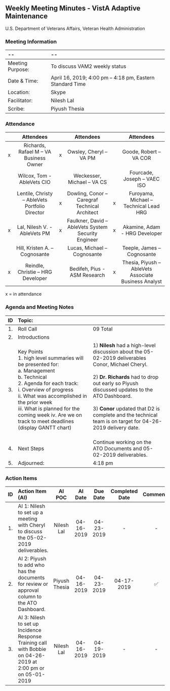 ## Weekly Meeting Minutes  - VistA Adaptive Maintenance
U.S. Department of Veterans Affairs, Veteran Health Administration


### Meeting Information
| -- | -- |
|:---|:---|
| Meeting Purpose: | To discuss VAM2 weekly status  |
| Date & Time: | April 16, 2019; 4:00 pm – 4:18 pm, Eastern Standard Time |
| Location:	| Skype | 
| Facilitator:	| Nilesh Lal |
| Scribe: | Piyush Thesia |


### Attendance

|  | Attendees |  | Attendees	|  | Attendees |
|:---:|:---:|:---:|:---:|:---:|:---:|
| x | Richards, Rafael M – VA Business Owner | x | Owsley, Cheryl – VA PM |  | Goode, Robert – VA COR |
|   | Wilcox, Tom - AbleVets CIO |  | Weckesser, Michael – VA CS |  | Fourcade, Joseph – VAEC ISO |
|  | Lentile, Christy – AbleVets Portfolio Director | x | Dowling, Conor – Caregraf Technical Architect | x | Furoyama, Michael – Technical Lead HRG | 
| x | Lal, Nilesh V. - AbleVets PM | x | Faulkner, David – AbleVets System Security Engineer | x | Akamine, Adam - HRG Developer |
|  | Hill, Kristen A. – Cognosante |  | Lucas, Michael – Cognosante  |  | Teeple, James – Cognosante |
| x | Reindle, Christie – HRG Developer |  | Bedifeh, Pius - ASM Research  | x | Thesia, Piyush – AbleVets Associate Business Analyst |

x = in attendance




### Agenda and Meeting Notes

| ID | Topic: |  |
|:---:|:---|:---|
| 1. | Roll Call | 09 Total |
| 2. | Introductions |  | 
| 3. | Key Points </br> 1.	high level summaries will be presented for: </br> a.	Management </br> b.	Technical </br> 2.	Agenda for each track: </br> i.	Overview of progress </br> ii.	What was accomplished in the prior week </br> iii.	What is planned for the coming week iv.	Are we on track to meet deadlines (display GANTT chart) | 1) **Nilesh** had a high-level discussion about the 05-02-2019 deliverables Conor, Michael Cheryl.  </br> </br> 2) **Dr. Richards** had to drop out early so Piyush discussed updates to the ATO Dashboard.  </br> </br> 3) **Conor** updated that D2 is complete and the technical team is on target for 04-26-2019 delivery date.  </br> </br> |
| 4. |	Next Steps | Continue working on the ATO Documents and 05-02-2019 deliverables.   |
| 5. | Adjourned: | 4:18 pm |



### Action Items

| ID | Action Item (AI) | AI POC | AI Date | Due Date | Completed Date | Comments |
|:---:|:---|:---:|:---:|:---:|:---:|:---:|
| 1. | AI 1: Nilesh to set up a meeting with Cheryl to discuss the 05-02-2019 deliverables. | Nilesh Lal | 04-16-2019 | 04-23-2019 | - | - | 
| 2. | AI 2:  Piyush to add who has the documents for review or approval column to the ATO Dashboard. | Piyush Thesia | 04-16-2019 | 04-23-2019 | 04-17-2019 | :white_check_mark: |
| 3. | AI 3:  Nilesh to set up Incidence Response Training call with Bobbie on 04-26-2019 at 2:00 pm or on 05-01-2019 | Nilesh Lal | 04-16-2019 | 04-19-2019 | - | - |

